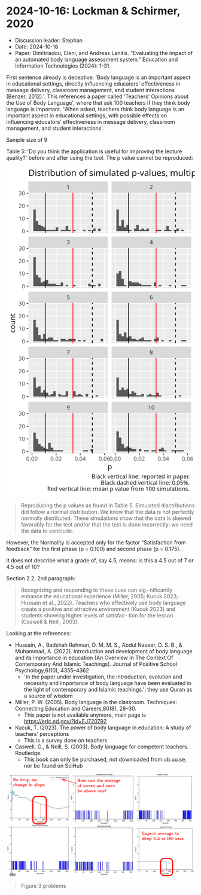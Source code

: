 # 2024-10-16: Lockman & Schirmer, 2020

- Discussion leader: Stephan
- Date: 2024-10-16
- Paper: Dimitriadou, Eleni, and Andreas Lanitis. "Evaluating the impact of an automated body language assessment system." Education and Information Technologies (2024): 1-31.

First sentence already is deceptive: 'Body language is an important aspect in
educational settings, directly influencing
educators’ effectiveness in message delivery, classroom management, and student
interactions (Benzer, 2012).'. This references a paper called
'Teachers’ Opinions about the Use of Body Language', where
that ask 100 teachers
if they think body language is important.
'When asked, teachers think body language is an important aspect in
educational settings, with possible effects on influencing
educators’ effectiveness in message delivery, classroom management, and student
interactions'.

Sample size of 9

Table 5: 'Do you think the application
is useful for improving the
lecture quality?' before and after using
the tool.
The p value cannot be reproduced:

![](20241016_tabel_5_sim.png)

> Reproducing the p values as found in Table 5.
> Simulated disctributions did follow a normal distribution.
> We know that the data is not perfectly normally distributed.
> These simulations show that the data is skewed favorably for the test
> and/or that the test is done incorrectly: we need the data to conclude.

However, the 
Normality is accepted only for the factor “Satisfaction from feedback” for the first phase
(p = 0.100) and second phase (p = 0.175).

It does not describe what a grade of, say 4.5, means: is this a
4.5 out of 7 or 4.5 out of 10?


Section 2.2, 2nd paragraph:
> Recognizing and responding to these cues can sig-
> nificantly enhance the educational experience (Miller, 2005; Κucuk 2023; Hussain
> et al., 2022). Teachers who effectively use body language create a positive and
> attractive environment (Kucuk 2023) and students showing higher levels of satisfac-
> tion for the lesson (Caswell & Neill, 2003).

Looking at the references:

- Hussain, A., Badshah Rehman, D. M. M. S., Abdul Naseer, D. S. B., & Muhammad, A. (2022). Introduction
  and development of body language and its importance in education (An Overview In The Context Of
  Contemporary And Islamic Teachings). Journal of Positive School Psychology,6(10), 4355–4362
  - 'In the paper under investigation, the introduction, evolution and necessity and importance of body language have been evaluated in the light of contemporary and Islamic teachings.':
    they use Quran as a source of wisdom
- Miller, P. W. (2005). Body language in the classroom. Techniques: Connecting Education and Careers,80(8), 28–30.
  - This paper is not available anymore, main page is https://eric.ed.gov/?id=EJ720792
- Kucuk, T. (2023). The power of body language in education: A study of teachers’ perceptions
  - This is a survey done on teachers
- Caswell, C., & Neill, S. (2003). Body language for competent teachers. Routledge.
  - This book can only be purchased, not downloaded from ub.uu.se, nor be found on SciHub





![Figure 3](20241016_fig_3_annotated.png)

> Figure 3 problems

